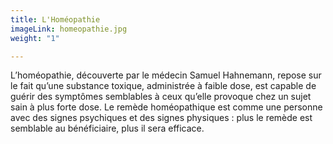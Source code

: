 ```yaml
---
title: L'Homéopathie
imageLink: homeopathie.jpg
weight: "1"

---
```

L’homéopathie, découverte par le médecin Samuel Hahnemann, repose sur le fait qu’une substance toxique, administrée à faible dose, est capable de guérir des symptômes semblables à ceux qu’elle provoque chez un sujet sain à plus forte dose. Le remède homéopathique est comme une personne avec des signes psychiques et des signes physiques : plus le remède est semblable au bénéficiaire, plus il sera efficace.